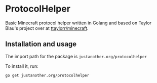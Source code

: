 # ProtocolHelper
Basic Minecraft protocol helper written in Golang and based on Taylor Blau's project over at [ttaylorr/minecraft](https://github.com/ttaylorr/minecraft).


## Installation and usage

The import path for the package is `justanother.org/protocolhelper`
   
To install it, run:
```
go get justanother.org/protocolhelper
```
